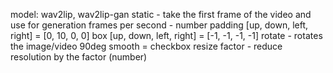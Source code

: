 model: wav2lip, wav2lip-gan
static - take the first frame of the video and use for generation
frames per second - number
padding [up, down, left, right] = [0, 10, 0, 0]
box [up, down, left, right] = [-1, -1, -1, -1]
rotate - rotates the image/video 90deg
smooth = checkbox
resize factor - reduce resolution by the factor (number)
